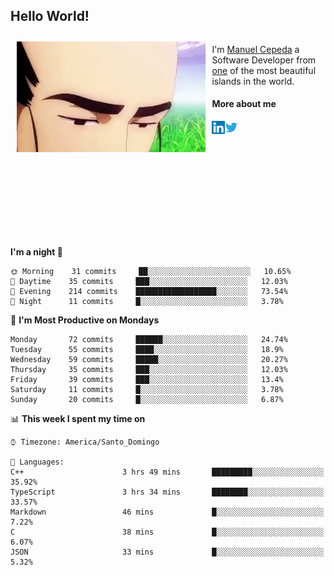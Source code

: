 <h2> Hello World!</h2>

<div style="display:inline-block">
  <img alt="Ah, I see you're a man of culture as well" align="left" width="60%" style="margin: 10px" src="https://raw.githubusercontent.com/mecm1993/mecm1993/master/assets/background.gif">

  I'm [Manuel Cepeda](https://manuelcepeda.dev) a Software Developer from [one](https://en.wikipedia.org/wiki/Dominican_Republic) of the most beautiful islands in the world.

  #### More about me

  <a href="https://www.linkedin.com/in/manuel-cepeda-0336a999/">
    <img align="left" alt="Manuel Cepeda | LinkedIn" width="21px" src="https://raw.githubusercontent.com/mecm1993/mecm1993/master/assets/linkedin.svg" />
  </a>
  <a href="https://twitter.com/mecm1993">
    <img align="left" alt="Manuel Cepeda | Twitter" width="21px" src="https://raw.githubusercontent.com/mecm1993/mecm1993/master/assets/twitter.svg" />
  </a>
  <br />
  <br />
  <br />
  <br />
  <br />
  <br />
  <br />
  <br />
  <br />
  <br />
  <br />
</div>

<!--START_SECTION:waka-->
**I'm a night 🦉** 

```text
🌞 Morning    31 commits     ██░░░░░░░░░░░░░░░░░░░░░░░   10.65% 
🌆 Daytime    35 commits     ███░░░░░░░░░░░░░░░░░░░░░░   12.03% 
🌃 Evening    214 commits    ██████████████████░░░░░░░   73.54% 
🌙 Night      11 commits     █░░░░░░░░░░░░░░░░░░░░░░░░   3.78%

```
📅 **I'm Most Productive on Mondays** 

```text
Monday       72 commits     ██████░░░░░░░░░░░░░░░░░░░   24.74% 
Tuesday      55 commits     ████░░░░░░░░░░░░░░░░░░░░░   18.9% 
Wednesday    59 commits     █████░░░░░░░░░░░░░░░░░░░░   20.27% 
Thursday     35 commits     ███░░░░░░░░░░░░░░░░░░░░░░   12.03% 
Friday       39 commits     ███░░░░░░░░░░░░░░░░░░░░░░   13.4% 
Saturday     11 commits     █░░░░░░░░░░░░░░░░░░░░░░░░   3.78% 
Sunday       20 commits     █░░░░░░░░░░░░░░░░░░░░░░░░   6.87%

```


📊 **This week I spent my time on** 

```text
⌚︎ Timezone: America/Santo_Domingo

💬 Languages: 
C++                      3 hrs 49 mins       █████████░░░░░░░░░░░░░░░░   35.92% 
TypeScript               3 hrs 34 mins       ████████░░░░░░░░░░░░░░░░░   33.57% 
Markdown                 46 mins             █░░░░░░░░░░░░░░░░░░░░░░░░   7.22% 
C                        38 mins             █░░░░░░░░░░░░░░░░░░░░░░░░   6.07% 
JSON                     33 mins             █░░░░░░░░░░░░░░░░░░░░░░░░   5.32%

```


<!--END_SECTION:waka-->